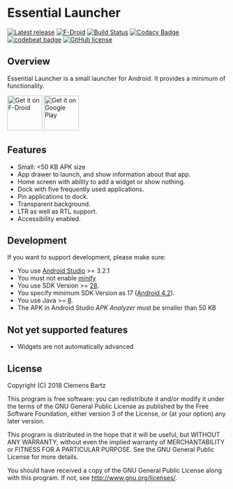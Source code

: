 # Essential Launcher

[![Latest release](https://img.shields.io/github/release/clemensbartz/essential-launcher.svg)](https://github.com/clemensbartz/essential-launcher/releases/latest)
[![F-Droid](https://img.shields.io/f-droid/v/de.clemensbartz.android.launcher.svg)](https://f-droid.org/de/packages/de.clemensbartz.android.launcher/)
[![Build Status](https://travis-ci.org/clemensbartz/essential-launcher.svg?branch=release%2Fv1.6)](https://travis-ci.org/clemensbartz/essential-launcher)
[![Codacy Badge](https://api.codacy.com/project/badge/Grade/1e17dc4e83d748a7bf35231ed7fa9528)](https://www.codacy.com/app/clemensbartz/essential-launcher?utm_source=github.com&amp;utm_medium=referral&amp;utm_content=clemensbartz/essential-launcher&amp;utm_campaign=Badge_Grade)
[![codebeat badge](https://codebeat.co/badges/6d998bd2-b920-43be-b43f-7b09466e3874)](https://codebeat.co/projects/github-com-clemensbartz-essential-launcher-release-v1-6)
[![GitHub license](https://img.shields.io/github/license/clemensbartz/essential-launcher.svg)](https://github.com/clemensbartz/essential-launcher/blob/release/v1.6/LICENSE)

## Overview

Essential Launcher is a small launcher for Android. It provides a minimum of functionality.

<a href="https://f-droid.org/packages/de.clemensbartz.android.launcher/" target="_blank">
<img src="https://f-droid.org/badge/get-it-on.png" alt="Get it on F-Droid" height="80"/></a>
<a href="https://play.google.com/store/apps/details?id=de.clemensbartz.android.launcher" target="_blank">
<img src="https://play.google.com/intl/en_us/badges/images/generic/en-play-badge.png" alt="Get it on Google Play" height="80"/></a>

## Features

- Small: <50 KB APK size
- App drawer to launch, and show information about that app.
- Home screen with ability to add a widget or show nothing.
- Dock with five frequently used applications.
- Pin applications to dock.
- Transparent background.
- LTR as well as RTL support.
- Accessibility enabled.

## Development

If you want to support development, please make sure:

- You use [Android Studio](https://developer.android.com/studio/) >= 3.2.1
- You must not enable [minify](http://developer.android.com/tools/help/proguard.html)
- You use SDK Version >= [28](https://developer.android.com/about/versions/pie/).
- You specify minimum SDK Version as 17 ([Android 4.2](https://developer.android.com/about/versions/android-4.2)).
- You use Java >= [8](https://docs.oracle.com/javase/8/docs/api/).
- The APK in Android Studio _APK Analyzer_ must be smaller than 50 KB

## Not yet supported features

- Widgets are not automatically advanced

## License

Copyright (C) 2018 Clemens Bartz

This program is free software: you can redistribute it and/or modify
it under the terms of the GNU General Public License as published by
the Free Software Foundation, either version 3 of the License, or
(at your option) any later version.

This program is distributed in the hope that it will be useful,
but WITHOUT ANY WARRANTY; without even the implied warranty of
MERCHANTABILITY or FITNESS FOR A PARTICULAR PURPOSE.  See the
GNU General Public License for more details.

You should have received a copy of the GNU General Public License
along with this program.  If not, see <http://www.gnu.org/licenses/>.
